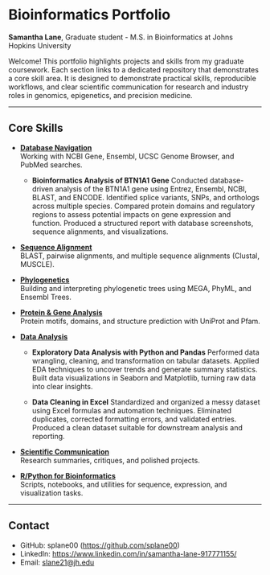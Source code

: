 # Bioinformatics Portfolio
**Samantha Lane**, Graduate student - M.S. in Bioinformatics at Johns Hopkins University

Welcome! This portfolio highlights projects and skills from my graduate coursework. Each section links to a dedicated repository that demonstrates a core skill area. It is designed to demonstrate practical skills, reproducible workflows, and clear scientific communication for research and industry roles in genomics, epigenetics, and precision medicine.

---

## Core Skills

- [**Database Navigation**](https://github.com/splane00/database-navigation)  
  Working with NCBI Gene, Ensembl, UCSC Genome Browser, and PubMed searches.

  - **Bioinformatics Analysis of BTN1A1 Gene**
    Conducted database-driven analysis of the BTN1A1 gene using Entrez, Ensembl, NCBI, BLAST, and ENCODE.
    Identified splice variants, SNPs, and orthologs across multiple species.
    Compared protein domains and regulatory regions to assess potential impacts on gene expression and function.
    Produced a structured report with database screenshots, sequence alignments, and visualizations.

- [**Sequence Alignment**](https://github.com/splane00/sequence-alignment)  
  BLAST, pairwise alignments, and multiple sequence alignments (Clustal, MUSCLE).

- [**Phylogenetics**](https://github.com/splane00/phylogenetics)  
  Building and interpreting phylogenetic trees using MEGA, PhyML, and Ensembl Trees.

- [**Protein & Gene Analysis**](https://github.com/splane00/protein-gene-analysis)  
  Protein motifs, domains, and structure prediction with UniProt and Pfam.

- [**Data Analysis**](https://github.com/splane00/data-analysis)  
  - **Exploratory Data Analysis with Python and Pandas**
    Performed data wrangling, cleaning, and transformation on tabular datasets.
    Applied EDA techniques to uncover trends and generate summary statistics.
    Built data visualizations in Seaborn and Matplotlib, turning raw data into clear insights.

  - **Data Cleaning in Excel**
    Standardized and organized a messy dataset using Excel formulas and automation techniques.
    Eliminated duplicates, corrected formatting errors, and validated entries.
    Produced a clean dataset suitable for downstream analysis and reporting.

- [**Scientific Communication**](https://github.com/splane00/scientific-communication)  
  Research summaries, critiques, and polished projects.

- [**R/Python for Bioinformatics**](https://github.com/splane00/r-python-bioinformatics)  
  Scripts, notebooks, and utilities for sequence, expression, and visualization tasks.


---

## Contact
- GitHub: splane00 (https://github.com/splane00)  
- LinkedIn: https://www.linkedin.com/in/samantha-lane-917771155/
- Email: slane21@jh.edu
